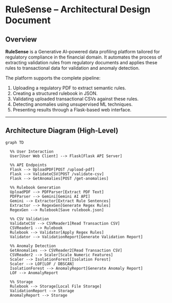 # RuleSense – Architectural Design Document

## Overview

**RuleSense** is a Generative AI–powered data profiling platform tailored for regulatory compliance in the financial domain. It automates the process of extracting validation rules from regulatory documents and applies these rules to transactional data for validation and anomaly detection.

The platform supports the complete pipeline:
1. Uploading a regulatory PDF to extract semantic rules.
2. Creating a structured rulebook in JSON.
3. Validating uploaded transactional CSVs against these rules.
4. Detecting anomalies using unsupervised ML techniques.
5. Presenting results through a Flask-based web interface.

---

## Architecture Diagram (High-Level)

```mermaid
graph TD

  %% User Interaction
  User[User Web Client] --> Flask[Flask API Server]

  %% API Endpoints
  Flask --> UploadPDF[POST /upload-pdf]
  Flask --> ValidateCSV[POST /validate-csv]
  Flask --> GetAnomalies[POST /get-anomalies]

  %% Rulebook Generation
  UploadPDF --> PDFParser[Extract PDF Text]
  PDFParser --> Gemini[Gemini AI API]
  Gemini --> Extractor[Extract Rule Sentences]
  Extractor --> RegexGen[Generate Regex Rules]
  RegexGen --> Rulebook[Save rulebook.json]

  %% CSV Validation
  ValidateCSV --> CSVReader1[Read Transaction CSV]
  CSVReader1 --> Rulebook
  Rulebook --> Validator[Apply Regex Rules]
  Validator --> ValidationReport[Generate Validation Report]

  %% Anomaly Detection
  GetAnomalies --> CSVReader2[Read Transaction CSV]
  CSVReader2 --> Scaler[Scale Numeric Features]
  Scaler --> IsolationForest[Isolation Forest]
  Scaler --> LOF[LOF / DBSCAN]
  IsolationForest --> AnomalyReport[Generate Anomaly Report]
  LOF --> AnomalyReport

  %% Storage
  Rulebook --> Storage[Local File Storage]
  ValidationReport --> Storage
  AnomalyReport --> Storage
```
